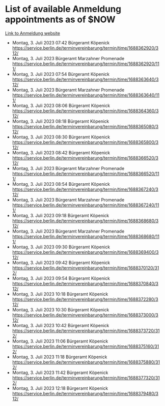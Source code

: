 # List of available Anmeldung appointments as of $NOW
[Link to Anmeldung website](https://service.berlin.de/terminvereinbarung/termin/tag.php?termin=1&anliegen[]=120686&dienstleisterlist=122210,122217,327316,122219,327312,122227,327314,122231,327346,122243,327348,122254,122252,329742,122260,329745,122262,329748,122271,327278,122273,327274,122277,327276,330436,122280,327294,122282,327290,122284,327292,122291,327270,122285,327266,122286,327264,122296,327268,150230,329760,122297,327286,122294,327284,122312,329763,122314,329775,122304,327330,122311,327334,122309,327332,317869,122281,327352,122279,329772,122283,122276,327324,122274,327326,122267,329766,122246,327318,122251,327320,122257,327322,122208,327298,122226,327300&herkunft=http%3A%2F%2Fservice.berlin.de%2Fdienstleistung%2F120686%2F)
- Montag, 3. Juli 2023 07:42 Bürgeramt Köpenick https://service.berlin.de/terminvereinbarung/termin/time/1688362920/312/
- Montag, 3. Juli 2023  Bürgeramt Marzahner Promenade https://service.berlin.de/terminvereinbarung/termin/time/1688362920/111/
- Montag, 3. Juli 2023 07:54 Bürgeramt Köpenick https://service.berlin.de/terminvereinbarung/termin/time/1688363640/312/
- Montag, 3. Juli 2023  Bürgeramt Marzahner Promenade https://service.berlin.de/terminvereinbarung/termin/time/1688363640/111/
- Montag, 3. Juli 2023 08:06 Bürgeramt Köpenick https://service.berlin.de/terminvereinbarung/termin/time/1688364360/312/
- Montag, 3. Juli 2023 08:18 Bürgeramt Köpenick https://service.berlin.de/terminvereinbarung/termin/time/1688365080/312/
- Montag, 3. Juli 2023 08:30 Bürgeramt Köpenick https://service.berlin.de/terminvereinbarung/termin/time/1688365800/312/
- Montag, 3. Juli 2023 08:42 Bürgeramt Köpenick https://service.berlin.de/terminvereinbarung/termin/time/1688366520/312/
- Montag, 3. Juli 2023  Bürgeramt Marzahner Promenade https://service.berlin.de/terminvereinbarung/termin/time/1688366520/111/
- Montag, 3. Juli 2023 08:54 Bürgeramt Köpenick https://service.berlin.de/terminvereinbarung/termin/time/1688367240/312/
- Montag, 3. Juli 2023  Bürgeramt Marzahner Promenade https://service.berlin.de/terminvereinbarung/termin/time/1688367240/111/
- Montag, 3. Juli 2023 09:18 Bürgeramt Köpenick https://service.berlin.de/terminvereinbarung/termin/time/1688368680/312/
- Montag, 3. Juli 2023  Bürgeramt Marzahner Promenade https://service.berlin.de/terminvereinbarung/termin/time/1688368680/111/
- Montag, 3. Juli 2023 09:30 Bürgeramt Köpenick https://service.berlin.de/terminvereinbarung/termin/time/1688369400/312/
- Montag, 3. Juli 2023 09:42 Bürgeramt Köpenick https://service.berlin.de/terminvereinbarung/termin/time/1688370120/312/
- Montag, 3. Juli 2023 09:54 Bürgeramt Köpenick https://service.berlin.de/terminvereinbarung/termin/time/1688370840/312/
- Montag, 3. Juli 2023 10:18 Bürgeramt Köpenick https://service.berlin.de/terminvereinbarung/termin/time/1688372280/312/
- Montag, 3. Juli 2023 10:30 Bürgeramt Köpenick https://service.berlin.de/terminvereinbarung/termin/time/1688373000/312/
- Montag, 3. Juli 2023 10:42 Bürgeramt Köpenick https://service.berlin.de/terminvereinbarung/termin/time/1688373720/312/
- Montag, 3. Juli 2023 11:06 Bürgeramt Köpenick https://service.berlin.de/terminvereinbarung/termin/time/1688375160/312/
- Montag, 3. Juli 2023 11:18 Bürgeramt Köpenick https://service.berlin.de/terminvereinbarung/termin/time/1688375880/312/
- Montag, 3. Juli 2023 11:42 Bürgeramt Köpenick https://service.berlin.de/terminvereinbarung/termin/time/1688377320/312/
- Montag, 3. Juli 2023 12:18 Bürgeramt Köpenick https://service.berlin.de/terminvereinbarung/termin/time/1688379480/312/
